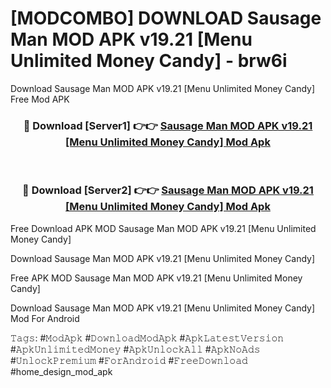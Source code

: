 # [MODCOMBO] DOWNLOAD Sausage Man MOD APK v19.21 [Menu Unlimited Money Candy] - brw6i
Download Sausage Man MOD APK v19.21 [Menu Unlimited Money Candy] Free Mod APK

<div align="center">
<h3>🔴 Download [Server1] 👉👉 <a href="https://apk-comot.site?title=Sausage_Man_MOD_APK_v19.21_[Menu_Unlimited_Money_Candy]">Sausage Man MOD APK v19.21 [Menu Unlimited Money Candy] Mod Apk</a></h3><br>

<h3>🔴 Download [Server2] 👉👉 <a href="https://apk-comot.site?title=Sausage_Man_MOD_APK_v19.21_[Menu_Unlimited_Money_Candy]">Sausage Man MOD APK v19.21 [Menu Unlimited Money Candy] Mod Apk</a></h3>
</div>


Free Download APK MOD Sausage Man MOD APK v19.21 [Menu Unlimited Money Candy]

Download Sausage Man MOD APK v19.21 [Menu Unlimited Money Candy] 

Free APK MOD Sausage Man MOD APK v19.21 [Menu Unlimited Money Candy] 

Download Sausage Man MOD APK v19.21 [Menu Unlimited Money Candy] Mod For Android

𝚃𝚊𝚐𝚜: #𝙼𝚘𝚍𝙰𝚙𝚔 #𝙳𝚘𝚠𝚗𝚕𝚘𝚊𝚍𝙼𝚘𝚍𝙰𝚙𝚔 #𝙰𝚙𝚔𝙻𝚊𝚝𝚎𝚜𝚝𝚅𝚎𝚛𝚜𝚒𝚘𝚗 #𝙰𝚙𝚔𝚄𝚗𝚕𝚒𝚖𝚒𝚝𝚎𝚍𝙼𝚘𝚗𝚎𝚢 #𝙰𝚙𝚔𝚄𝚗𝚕𝚘𝚌𝚔𝙰𝚕𝚕 #𝙰𝚙𝚔𝙽𝚘𝙰𝚍𝚜 #𝚄𝚗𝚕𝚘𝚌𝚔𝙿𝚛𝚎𝚖𝚒𝚞𝚖 #𝙵𝚘𝚛𝙰𝚗𝚍𝚛𝚘𝚒𝚍 #𝙵𝚛𝚎𝚎𝙳𝚘𝚠𝚗𝚕𝚘𝚊𝚍 #home_design_mod_apk